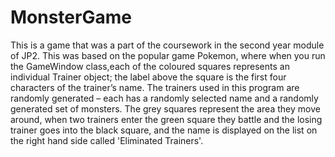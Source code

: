 # MonsterGame
This is a game that was a part of the coursework in the second year module of JP2. This was based on the popular game Pokemon, where when you run the GameWindow class,each of the coloured squares represents an individual Trainer object; the label above the square is the first four characters of the trainer’s name. The trainers used in this program are randomly generated – each has a randomly selected name and a randomly generated set of monsters. The grey squares represent the area they move around, when two trainers enter the green square they battle and the losing trainer goes into the black square, and the name is displayed on the list on the right hand side called 'Eliminated Trainers'. 
